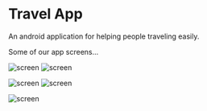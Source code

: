 # Travel App
An android application for helping people traveling easily. 

Some of our app screens...

![screen](images/screen1.jpg)
![screen](images/screen2.jpg)

![screen](images/screen3.jpg)
![screen](images/screen4.jpg)

![screen](images/screen5.jpg)
